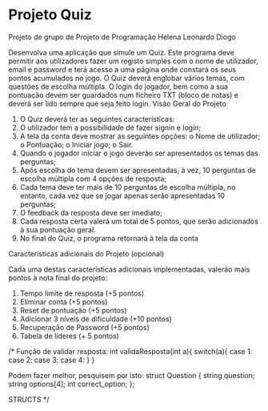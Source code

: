 # Projeto Quiz
Projeto de grupo de Projeto de Programação
Helena Leonardo Diogo



Desenvolva uma aplicação que simule um Quiz. Este programa deve permitir aos 
utilizadores fazer um registo simples com o nome de utilizador, email e password e terá 
acesso a uma página onde constará os seus pontos acumulados no jogo. O Quiz deverá 
englobar vários temas, com questões de escolha múltipla. O login do jogador, bem como 
a sua pontuação devem ser guardados num ficheiro TXT (bloco de notas) e deverá ser 
lido sempre que seja feito login.
Visão Geral do Projeto
1. O Quiz deverá ter as seguintes características:
2. O utilizador tem a possibilidade de fazer signin e login;
3. A tela da conta deve mostrar as seguintes opções:
o Nome de utilizador;
o Pontuação;
o Iniciar jogo;
o Sair.
4. Quando o jogador iniciar o jogo deverão ser apresentados os temas das 
perguntas;
5. Após escolha do tema devem ser apresentadas, à vez, 10 perguntas de 
escolha múltipla com 4 opções de resposta;
6. Cada tema deve ter mais de 10 perguntas de escolha múltipla, no entanto, 
cada vez que se jogar apenas serão apresentadas 10 perguntas;
7. O feedback da resposta deve ser imediato;
8. Cada resposta certa valerá um total de 5 pontos, que serão adicionados à 
sua pontuação geral.
9. No final do Quiz, o programa retornará à tela da conta

Características adicionais do Projeto (opcional)

Cada uma destas características adicionais implementadas, valerão mais pontos 
à nota final do projeto:
1. Tempo limite de resposta (+5 pontos)
2. Eliminar conta (+5 pontos)
3. Reset de pontuação (+5 pontos)
4. Adicionar 3 níveis de dificuldade (+10 pontos)
5. Recuperação de Password (+5 pontos)
6. Tabela de líderes (+ 5 pontos)

 
/*
Função de validar resposta:
int validaResposta(int a){
    switch(a){
        case 1:
        case 2:
        case 3:
        case 4:
    }
}

Podem fazer melhor, pesquisem por isto:
struct Question {
    string question;
    string options[4];
    int correct_option;
};

STRUCTS
*/